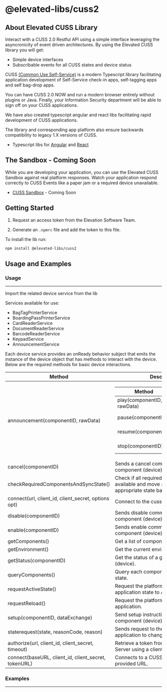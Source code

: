 # @elevated-libs/cuss2

## About Elevated CUSS Library

Interact with a CUSS 2.0 Restful API using a simple interface leveraging the asyncronicity of event driven architectures. By using the Elevated CUSS library you will get:

  - Simple device interfaces
  - Subscribable events for all CUSS states and device status
  

CUSS [(Common Use Self-Service)](https://en.wikipedia.org/wiki/Common-use_self-service) is a modern Typescript library facilitating application development of Self-Service check-in apps, self-tagging apps and self bag-drop apps.

You can have CUSS 2.0 NOW and run a modern browser entirely without plugins or Java. Finally, your Information Security department will be able to sign off on your CUSS applications.  

We have also created typescript angular and react libs facilitating rapid development of CUSS applications.  

The library and corresponding app platform also ensure backwards compatibility to legacy 1.X versions of CUSS.

- Typescript libs for [Angular](https://github.com/elevationsoftware/cuss2-angular) and [React](https://github.com/elevationsoftware/cuss2-react)


## The Sandbox - Coming Soon

While you are developing your application, you can use the Elevated CUSS Sandbox against real platform responses. Watch your application respond correctly to CUSS Events like a paper jam or a required device unavailable.
- [CUSS Sandbox]() - Coming Soon

## Getting Started

1. Request an access token from the Elevation Software Team.  
  
2. Generate an `.npmrc` file and add the token to this file.


To install the lib run:

```sh
npm install @elevated-libs/cuss2
```
## Usage and Examples
### Usage
___
Import the related device service from the lib

Services available for use:

- BagTagPrinterService
- BoardingPassPrinterService
- CardReaderService
- DocumentReaderService
- BarcodeReaderService
- KeypadService
- AnnouncementService

Each device service provides an onReady behavior subject that emits the instance of the device object that has methods to interact with the device. Below are the required methods for basic device interactions.

| Method                                              | Description                                                                                                         |
| --------------------------------------------------- | ------------------------------------------------------------------------------------------------------------------- |
| announcement(componentID, rawData)         | <table>  <thead>  <tr><th> Method</th> <th> Description</th>  </tr>  </thead>  <tbody>  <tr>  <td>play(componentID, rawData)</td>  <td>Play the announcement</td>  </tr>  <tr>  <td>pause(componentID)</td>  <td>Pause the announcement</td>  </tr>  <tr>  <td>resume(componentID)</td>  <td>Resume the announcement</td>  </tr>  <tr>  <td>stop(componentID)</td>  <td>Stop the announcement</td>  </tr>  </tbody>  </table>          |                     
| cancel(componentID)                                 | Sends a cancel command to a given component (device).                                                               |                              
| checkRequiredComponentsAndSyncState()               | Check if all required components are available and move application to the appropriate state based on their status. |                        
| connect(url, client_id, client_secret, options opt) | Connect to the cuss platform.                                                                                       |               
| disable(componentID)                                | Sends disable command to a given component (device).                                                                |         
| enable(componentID)                                 | Sends enable command to a given component (device).                                                                 |         
| getComponents()                                     | Get a list of components.                                                                                           |         
| getEnvironment()                                    | Get the current environment level.                                                                                  |         
| getStatus(componentID)                              | Get the status of a given component (device).                                                                       |         
| queryComponents()                                   | Query each component for its current state.                                                                         |         
| requestActiveState()                                | Request the platform to change the application state to Active state.                                               |         
| requestReload()                                     | Request the platform to reload the application.                                                                     |         
| setup(componentID, dataExchange)                    | Send setup instructions to a given component (device).                                                              |
| staterequest(state, reasonCode, reason)             | Sends request to the platform for the application to change states.                                                 |
| authorize(url, client_id, client_secret, timeout)   | Retrieve a token from the CUSS Oauth Server using a client id and client secret.                                    |
| connect(baseURL, client_id, client_secret, tokenURL)| Connects to a CUSS Platform at the provided URL.                                                                    |


### Examples
___

